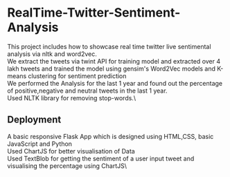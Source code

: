 # RealTime-Twitter-Sentiment-Analysis
This project includes how to showcase real time twitter live sentimental analysis via nltk and word2vec.\
We extract the tweets via twint API for training model and extracted over 4 lakh tweets and trained the model using gensim's Word2Vec models and K-means clustering for sentiment prediction\
We performed the Analysis for the last 1 year and found out the percentage of positive,negative and neutral tweets in the last 1 year.\
Used NLTK library for removing stop-words.\

## Deployment
A basic responsive Flask App which is designed using HTML,CSS, basic JavaScript and Python\
Used ChartJS for better visualisation of Data\
Used TextBlob for getting the sentiment of a user input tweet and visualising the percentage using ChartJS\

